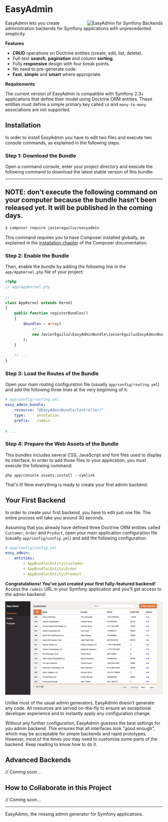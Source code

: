 EasyAdmin
=========

<img src="https://cloud.githubusercontent.com/assets/73419/5711880/23b3700c-9aae-11e4-997b-cf88b257132e.png"
 alt="EasyAdmin for Symfony Backends" title="EasyAdmin" align="right" />

EasyAdmin lets you create administration backends for Symfony applications
with unprecedented simplicity.

**Features**

  * **CRUD** operations on Doctrine entities (create, edit, list, delete).
  * Full-text **search**, **pagination** and column **sorting**.
  * Fully **responsive** design with four break points.
  * No need to pre-generate code.
  * **Fast**, **simple** and **smart** where appropriate.

**Requirements**

The current version of EasyAdmin is compatible with Symfony 2.3+ applications 
that define their model using Doctrine ORM entities. These entities must 
define a simple primary key called `id` and `many-to-many` associations are 
not supported.

Installation
------------

In order to install EasyAdmin you have to edit two files and execute two 
console commands, as explained in the following steps.

### Step 1: Download the Bundle

Open a command console, enter your project directory and execute the
following command to download the latest stable version of this bundle:

-----
**NOTE**: don't execute the following command on your computer because the 
bundle hasn't been released yet. It will be published in the coming days.
-----

```bash
$ composer require javiereguiluz/easyadmin
```

This command requires you to have Composer installed globally, as explained
in the [installation chapter](https://getcomposer.org/doc/00-intro.md)
of the Composer documentation.

### Step 2: Enable the Bundle

Then, enable the bundle by adding the following line in the `app/AppKernel.php`
file of your project:

```php
<?php
// app/AppKernel.php

// ...
class AppKernel extends Kernel
{
    public function registerBundles()
    {
        $bundles = array(
            // ...
            new JavierEguiluz\EasyAdminBundle\JavierEguiluzEasyAdminBundle(),
        );
    }

    // ...
}
```

### Step 3: Load the Routes of the Bundle

Open your main routing configuration file (usually `app/config/routing.yml`)
and add the following three lines at the very beginning of it:

```yaml
# app/config/routing.yml
easy_admin_bundle:
    resource: "@EasyAdminBundle/Controller/"
    type:     annotation
    prefix:   /admin

# ...
```

### Step 4: Prepare the Web Assets of the Bundle

This bundles includes several CSS, JavaScript and font files used to display 
its interface. In order to add those files to your application, you must 
execute the following command:

```cli
php app/console assets:install --symlink
```

That's it! Now everything is ready to create your first admin backend.

Your First Backend
------------------

In order to create your first backend, you have to edit just one file. The 
entire process will take you around 30 seconds.

Assuming that you already have defined three Doctrine ORM entities called
`Customer`, `Order` and `Product`, open your main application configuration
file (usually `app/config/config.yml`) and add the following configuration:

```yaml
# app/config/config.yml
easy_admin:
    entities:
        - AppBundle\Entity\Customer
        - AppBundle\Entity\Order
        - AppBundle\Entity\Product
```

**Congratulations! You've just created your first fully-featured backend!** 
Access  the `/admin` URL in your Symfony application and you'll get access to 
the admin backend:

![Default listing interface](Resources/doc/images/easyadmin-customer-listing.png)

Unlike most of the usual admin generators, EasyAdmin doesn't generate any code.
All resources are served on-the-fly to ensure an exceptional developer
experience and to instantly apply any configuration change.

Without any further configuration, EasyAdmin guesses the best settings for you 
admin backend. This ensures that all interfaces look "good enough", which may 
be acceptable for simple backends and rapid prototypes. However, most of the
times you may need to customize some parts of the backend. Keep reading to know
how to do it.

Advanced Backends
-----------------

// Coming soon...

How to Collaborate in this Project
----------------------------------

// Coming soon...


-----

EasyAdmin, the missing admin generator for Symfony applications.
